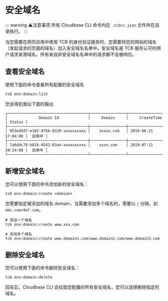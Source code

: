 # 安全域名

::: warning ⚠️注意事项
所有 Cloudbase CLI 命令均在 `.tcbrc.json` 文件所在目录执行。
:::

当您需要在网页应用中使用 TCB 的身份验证服务时，您需要将您的网站的域名（发起请求的页面的域名）加入安全域名名单中。安全域名是 TCB 服务认可的用户请求来源域名，所有来自非安全域名名单中的请求都不会被响应。

## 查看安全域名

使用下面的命令查看所有配置的安全域名

```shell
tcb env:domain:list
```

您会得到类似下面的输出

```shell
┌────────────────────────────────────┬────────────────┬─────────────────────┬────────┐
│              Domain Id             │     Domain     │     CreateTime      │ Status │
├────────────────────────────────────┼────────────────┼─────────────────────┼────────┤
│ 953e45d7-e182-475b-8320-xxxxxxxxxx │    xxxxx.com   │ 2019-06-21 17:04:00 │  启用中 │
├────────────────────────────────────┼────────────────┼─────────────────────┼────────┤
│ 7a6ddc78-b81b-4542-83a4-xxxxxxxxxx │    xxxx.com    │ 2019-07-11 20:14:08 │  启用中 │
└────────────────────────────────────┴────────────────┴─────────────────────┴────────┘
```

## 新增安全域名

您可以使用下面的命令添加新的安全域名：

```shell
tcb env:domain:create <domian>
```

您需要指定被添加的域名 domain，当需要添加多个域名时，需要以 `/` 分隔，如 `abc.com/def.com`。

```shell
# 添加一个域名
tcb env:domain:create www.xxx.com

# 添加多个域名
tcb env:domain:create www.domain1.com/www.domain2.com/www.domain3.com
```

## 删除安全域名

您可以使用下面的命令删除安全域名：

```shell
tcb env:domain:delete
```

回车后，Cloudbase CLI 会拉取您配置的所有安全域名，您可以选择删除指定的域名。
